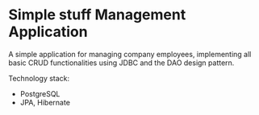 # Simple stuff Management Application

A simple application for managing company employees, implementing all basic CRUD functionalities using JDBC and the DAO design pattern.


Technology stack:
* PostgreSQL 
* JPA, Hibernate

